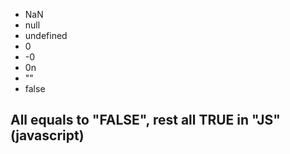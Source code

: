 - NaN
- null
- undefined
- 0
- -0
-  0n
- ""
- false
## All equals to "FALSE", rest all TRUE in "JS" (javascript)
